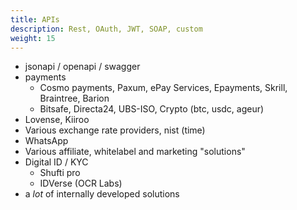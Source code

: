 ```yaml
---
title: APIs
description: Rest, OAuth, JWT, SOAP, custom 
weight: 15
---
```


- jsonapi / openapi / swagger
- payments
  - Cosmo payments, Paxum, ePay Services, Epayments, Skrill, Braintree, Barion
  - Bitsafe, Directa24, UBS-ISO, Crypto (btc, usdc, ageur)
- Lovense, Kiiroo
- Various exchange rate providers, nist (time)
- WhatsApp
- Various affiliate, whitelabel and marketing "solutions"
- Digital ID / KYC
    - Shufti pro
    - IDVerse (OCR Labs)
- a *lot* of internally developed solutions
